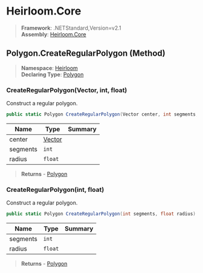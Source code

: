 # Heirloom.Core

> **Framework**: .NETStandard,Version=v2.1  
> **Assembly**: [Heirloom.Core][0]

## Polygon.CreateRegularPolygon (Method)

> **Namespace**: [Heirloom][0]  
> **Declaring Type**: [Polygon][1]

### CreateRegularPolygon(Vector, int, float)

Construct a regular polygon.

```cs
public static Polygon CreateRegularPolygon(Vector center, int segments, float radius)
```

| Name     | Type        | Summary |
|----------|-------------|---------|
| center   | [Vector][2] |         |
| segments | `int`       |         |
| radius   | `float`     |         |

> **Returns** - [Polygon][1]

### CreateRegularPolygon(int, float)

Construct a regular polygon.

```cs
public static Polygon CreateRegularPolygon(int segments, float radius)
```

| Name     | Type    | Summary |
|----------|---------|---------|
| segments | `int`   |         |
| radius   | `float` |         |

> **Returns** - [Polygon][1]

[0]: ../../../Heirloom.Core.md
[1]: ../Polygon.md
[2]: ../Vector.md

